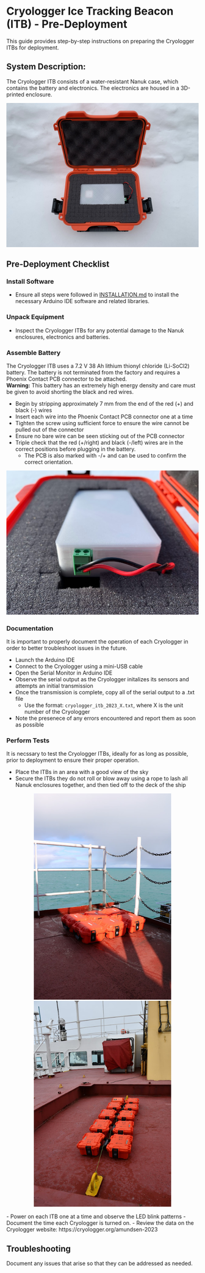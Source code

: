 # Cryologger Ice Tracking Beacon (ITB) - Pre-Deployment
This guide provides step-by-step instructions on preparing the Cryologger ITBs for deployment.

## System Description:

The Cryologger ITB consists of a water-resistant Nanuk case, which contains the battery and electronics. The electronics are housed in a 3D-printed enclosure. 

<p align="center"><img width="720" src="https://github.com/adamgarbo/cryologger-ice-tracking-beacon/blob/main/Images/cryologger-itb-1.jpeg"></p>

## Pre-Deployment Checklist

### Install Software
* Ensure all steps were followed in [INSTALLATION.md](https://github.com/adamgarbo/cryologger-ice-tracking-beacon/blob/main/Documentation/INSTALLATION.md) to install the necessary Arduino IDE software and related libraries.

### Unpack Equipment
- Inspect the Cryologger ITBs for any potential damage to the Nanuk enclosures, electronics and batteries.

### Assemble Battery
The Cryologger ITB uses a 7.2 V 38 Ah lithium thionyl chloride (Li-SoCl2) battery. The battery is not terminated from the factory and requires a Phoenix Contact PCB connector to be attached.  
**Warning:** This battery has an extremely high energy density and care must be given to avoid shorting the black and red wires.

- Begin by stripping approximately 7 mm from the end of the red (+) and black (-) wires
- Insert each wire into the Phoenix Contact PCB connector one at a time
- Tighten the screw using sufficient force to ensure the wire cannot be pulled out of the connector
- Ensure no bare wire can be seen sticking out of the PCB connector
- Triple check that the red (+/right) and black (-/left) wires are in the correct positions before plugging in the battery.
  - The PCB is also marked with -/+ and can be used to confirm the correct orientation.
<p align="center"><img width="720" src="https://github.com/adamgarbo/cryologger-ice-tracking-beacon/blob/main/Images/cryologger-itb-battery-1.jpeg"></p>

### Documentation
It is important to properly document the operation of each Cryologger in order to better troubleshoot issues in the future.
- Launch the Arduino IDE
- Connect to the Cryologger using a mini-USB cable
- Open the Serial Monitor in Arduino IDE
- Observe the serial output as the Cryologger initalizes its sensors and attempts an initial transmission
- Once the transmission is complete, copy all of the serial output to a .txt file 
  - Use the format: `cryologger_itb_2023_X.txt`, where X is the unit number of the Cryologger
- Note the presenece of any errors encountered and report them as soon as possible

### Perform Tests
It is necssary to test the Cryologger ITBs, ideally for as long as possible, prior to deployment to ensure their proper operation. 
- Place the ITBs in an area with a good view of the sky
- Secure the ITBs they do not roll or blow away using a rope to lash all Nanuk enclosures together, and then tied off to the deck of the ship
<p align="center">
  <img width="360" src="https://github.com/adamgarbo/cryologger-ice-tracking-beacon/blob/main/Images/cryologger-itb-test-1.jpeg">
  <img width="360" src="https://github.com/adamgarbo/cryologger-ice-tracking-beacon/blob/main/Images/cryologger-itb-test-2.jpeg">
</p>
- Power on each ITB one at a time and observe the LED blink patterns
- Document the time each Cryologger is turned on.
- Review the data on the Cryologger website: https://cryologger.org/amundsen-2023

## Troubleshooting
Document any issues that arise so that they can be addressed as needed.


